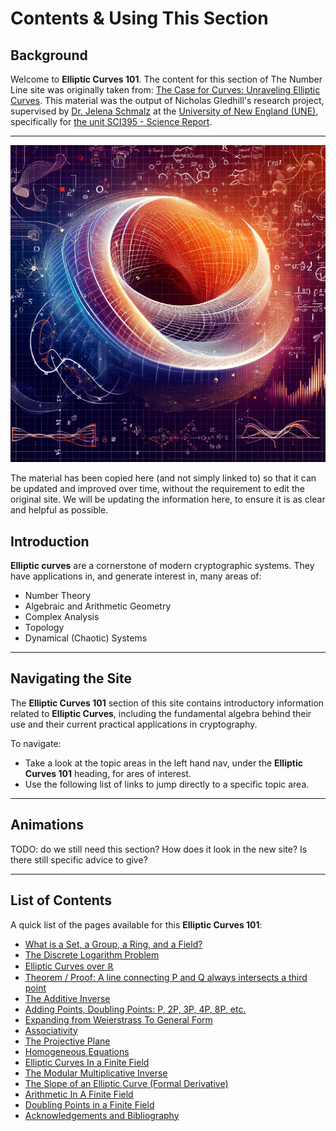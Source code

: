 # Contents & Using This Section

## Background

Welcome to **Elliptic Curves 101**. The content for this section of The Number Line site was originally taken from: [The Case for Curves: Unraveling Elliptic Curves](https://www.creativearts.com.au/maths/une/sci395). This material was the output of Nicholas Gledhill's research project, supervised by [Dr. Jelena Schmalz](https://www.une.edu.au/staff-profiles/science-and-technology/jschmalz) at the [University of New England (UNE)](https://www.une.edu.au/), specifically for [the unit SCI395 - Science Report](https://www.une.edu.au/study/units/science-report-sci395).

---

![abstract representation of Elliptic Curves in 3-dimensional space](img/intro.png)

The material has been copied here (and not simply linked to) so that it can be updated and improved over time, without the requirement to edit the original site. We will be updating the information here, to ensure it is as clear and helpful as possible.

## Introduction

**Elliptic curves** are a cornerstone of modern cryptographic systems. They have applications in, and generate interest in, many areas of:

- Number Theory
- Algebraic and Arithmetic Geometry
- Complex Analysis
- Topology
- Dynamical (Chaotic) Systems

---

## Navigating the Site

The **Elliptic Curves 101** section of this site contains introductory information related to **Elliptic Curves**, including the fundamental algebra behind their use and their current practical applications in cryptography.

To navigate:

- Take a look at the topic areas in the left hand nav, under the **Elliptic Curves 101** heading, for ares of interest.
- Use the following list of links to jump directly to a specific topic area.

---

## Animations

TODO: do we still need this section? How does it look in the new site? Is there still specific advice to give?

---

## List of Contents

A quick list of the pages available for this **Elliptic Curves 101**:

- [What is a Set, a Group, a Ring, and a Field?](set-group-ring-field.md)
- [The Discrete Logarithm Problem](discrete-logarithm.md)
- [Elliptic Curves over ℝ](elliptic-curves-real.md)
- [Theorem / Proof: A line connecting P and Q always intersects a third point](theorem-line-intersection.md)
- [The Additive Inverse](additive-inverse.md)
- [Adding Points, Doubling Points: P, 2P, 3P, 4P, 8P, etc.](point-addition.md)
- [Expanding from Weierstrass To General Form](weierstrass-general.md)
- [Associativity](associativity.md)
- [The Projective Plane](projective-plane.md)
- [Homogeneous Equations](homogeneous-equations.md)
- [Elliptic Curves In a Finite Field](elliptic-curves-finite-field.md)
- [The Modular Multiplicative Inverse](modular-multiplicative-inverse.md)
- [The Slope of an Elliptic Curve (Formal Derivative)](slope-formal-derivative.md)
- [Arithmetic In A Finite Field](arithmetic-finite-field.md)
- [Doubling Points in a Finite Field](doubling-points-finite-field.md)
- [Acknowledgements and Bibliography](acknowledgements.md)
